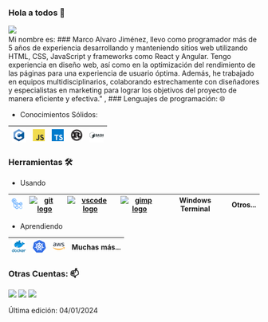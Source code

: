 ### Hola a todos 👋
<div> <img src="https://el-site.mx/wp-content/uploads/2023/11/banner-web-new-1536x678.webp"> </div>
Mi nombre es: 
### Marco Alvaro Jiménez, llevo como programador más de 5 años de experiencia desarrollando y manteniendo sitios web utilizando HTML, CSS, JavaScript y frameworks como React y Angular. Tengo experiencia en diseño web, así como en la optimización del rendimiento de las páginas para una experiencia de usuario óptima. 
Además, he trabajado en equipos multidisciplinarios, colaborando estrechamente con diseñadores y especialistas en marketing para lograr los objetivos del proyecto de manera eficiente y efectiva." ,  
### Lenguajes de programación: 🌐

- Conocimientos Sólidos:

| [<img src="https://raw.githubusercontent.com/github/explore/80688e429a7d4ef2fca1e82350fe8e3517d3494d/topics/c/c.png" alt="c logo" width="28">](http://www.open-std.org/jtc1/sc22/wg14/) |[<img src="https://raw.githubusercontent.com/github/explore/80688e429a7d4ef2fca1e82350fe8e3517d3494d/topics/javascript/javascript.png" alt="js logo" width="24">](https://developer.mozilla.org/en-US/docs/Web/JavaScript)  | [<img src="https://raw.githubusercontent.com/github/explore/80688e429a7d4ef2fca1e82350fe8e3517d3494d/topics/typescript/typescript.png" alt="ts logo" width="24">](https://www.typescriptlang.org/) |  [<img src="https://raw.githubusercontent.com/github/explore/80688e429a7d4ef2fca1e82350fe8e3517d3494d/topics/rust/rust.png" alt="rust logo" width="24">](https://www.rust-lang.org/) | [<img src="https://raw.githubusercontent.com/github/explore/80688e429a7d4ef2fca1e82350fe8e3517d3494d/topics/bash/bash.png" alt="bash logo" width="28">](https://www.gnu.org/software/bash/) |   
|---|---|---|---|---|

### Herramientas 🛠️

- Usando

| [<img src="https://raw.githubusercontent.com/Delta456/Delta456/master/img/actions.png" alt="actions logo" width="24">](https://github.com/features/actions) | [<img src="https://raw.githubusercontent.com/Delta456/Delta456/master/img/git.png" alt="git logo" width="24">](https://git-scm.com/) | [<img src="https://raw.githubusercontent.com/Delta456/Delta456/master/img/vscode.png" alt="vscode logo" width="24">](https://code.visualstudio.com/) | [<img src="https://raw.githubusercontent.com/Delta456/Delta456/master/img/gimp.png" alt="gimp logo" width="24">](https://www.gimp.org/)  | Windows Terminal | Otros...
|---|---|---|---|---|---

- Aprendiendo

| [<img src="https://raw.githubusercontent.com/github/explore/80688e429a7d4ef2fca1e82350fe8e3517d3494d/topics/docker/docker.png" alt="docker logo" width="28">](https://www.docker.com/) |[<img src="https://raw.githubusercontent.com/github/explore/80688e429a7d4ef2fca1e82350fe8e3517d3494d/topics/kubernetes/kubernetes.png" alt="kubernetes logo" width="26">](https://kubernetes.io/) | [<img src="https://raw.githubusercontent.com/Delta456/Delta456/master/img/aws.png" alt="aws logo" width="24">](https://aws.amazon.com/) | Muchas más...
|---|---|---|---|

### Otras Cuentas: 📫

<p>
<a href="https://github.com/Macobsesion"><img src="https://img.shields.io/badge/-Macobsesion-black?logo=github&style=flat-square"/></a>
<a href="https://www.linkedin.com/in/marco-l-jimenez-092098300/"><img src="https://img.shields.io/badge/-Marco_Jimenez_Ferra-blue?logo=linkedin&style=flat-square"></a>
<a href="mailto:marcoljimenezcp@gmail.com"><img src="https://img.shields.io/badge/marcoljimenezcp@gmail.com-black?logo=gmail&style=flat-square"/></a>
</p>


<!--
**Macobsesion/Macobsesion** is a ✨ _special_ ✨ repository because its `README.md` (this file) appears on your GitHub profile.

Here are some ideas to get you started:

- 🔭 I’m currently working on ...
- 🌱 I’m currently learning ...
- 👯 I’m looking to collaborate on ...
- 🤔 I’m looking for help with ...
- 💬 Ask me about ...
- 📫 How to reach me: ...
- 😄 Pronouns: ...
- ⚡ Fun fact: ...
-->
Última edición: 04/01/2024
